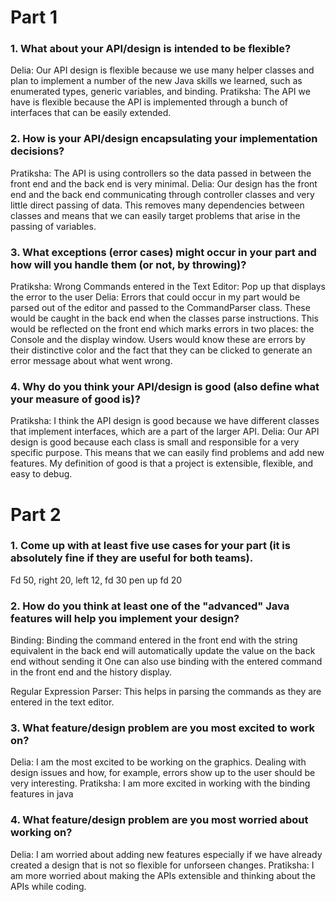 # Part 1
### 1. What about your API/design is intended to be flexible?
Delia: Our API design is flexible because we use many helper classes and plan to implement a number of the new Java skills we learned, such as enumerated types, generic variables, and binding.
Pratiksha: The API we have is flexible because the API is implemented through a bunch of interfaces that can be easily extended. 

### 2. How is your API/design encapsulating your implementation decisions?
Pratiksha: The API is using controllers so the data passed in between the front end and the back end is very minimal. 
Delia: Our design has the front end and the back end communicating through controller classes and very little direct passing of data. This removes many dependencies between classes and means that we can easily target problems that arise in the passing of variables.
### 3. What exceptions (error cases) might occur in your part and how will you handle them (or not, by throwing)?
Pratiksha: Wrong Commands entered in the Text Editor: Pop up that displays the error to the user
Delia: Errors that could occur in my part would be parsed out of the editor and passed to the CommandParser class. These would be caught in the back end when the classes parse instructions. This would be reflected on the front end which marks errors in two places: the Console and the display window. Users would know these are errors by their distinctive color and the fact that they can be clicked to generate an error message about what went wrong.
### 4. Why do you think your API/design is good (also define what your measure of good is)?
Pratiksha: I think the API design is good because we have different classes that implement interfaces, which are a part of the larger API. 
Delia: Our API design is good because each class is small and responsible for a very specific purpose. This means that we can easily find problems and add new features. My definition of good is that a project is extensible, flexible, and easy to debug.

# Part 2
### 1. Come up with at least five use cases for your part (it is absolutely fine if they are useful for both teams).
Fd 50, right 20, left 12, fd 30 pen up fd 20
### 2. How do you think at least one of the "advanced" Java features will help you implement your design?
Binding: Binding the command entered in the front end with the string equivalent in the back end will automatically update the value on the back end without sending it
One can also use binding with the entered command in the front end and the history display.

Regular Expression Parser:
This helps in parsing the commands as they are entered in the text editor.

### 3. What feature/design problem are you most excited to work on?
Delia: I am the most excited to be working on the graphics. Dealing with design issues and how, for example, errors show up to the user should be very interesting.
Pratiksha: I am more excited in working with the binding features in java 
### 4. What feature/design problem are you most worried about working on?
Delia: I am worried about adding new features especially if we have already created a design that is not so flexible for unforseen changes.
Pratiksha: I am more worried about making the APIs extensible and thinking about the APIs while coding. 





























































